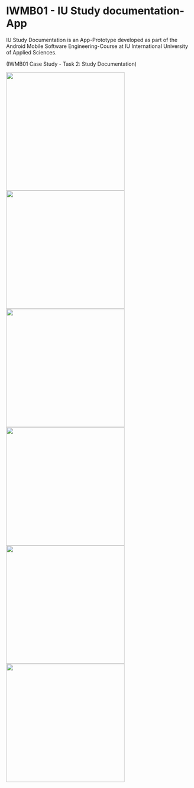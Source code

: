 # IWMB01 - IU Study documentation-App

IU Study Documentation is an App-Prototype developed as part of the Android Mobile Software Engineering-Course at IU International University of Applied Sciences.

(IWMB01 Case Study - Task 2: Study Documentation)

<img src="https://github.com/eckesru/IWMB01_IU_Studiendokumentation/assets/38622979/0bb86832-502f-4ddd-a16e-fede01f1a073" width="320">
<img src="https://github.com/eckesru/IWMB01_IU_Studiendokumentation/assets/38622979/c3ad9390-086f-477f-836d-175f444f7acb" width="320">
<img src="https://github.com/eckesru/IWMB01_IU_Studiendokumentation/assets/38622979/ab0556df-b7ea-4d8e-89bb-b7c9155c7c89" width="320">
<br>
<img src="https://github.com/eckesru/IWMB01_IU_Studiendokumentation/assets/38622979/981f3fff-cd14-4d00-91de-3c45863ea524" width="320">
<img src="https://github.com/eckesru/IWMB01_IU_Studiendokumentation/assets/38622979/cfa169f3-3de2-48e2-aa44-3078ca095a6b" width="320">
<img src="https://github.com/eckesru/IWMB01_IU_Studiendokumentation/assets/38622979/aab5954e-6627-4821-8a99-466a6fed4382" width="320">

